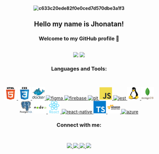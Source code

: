 <h4 align="center">

  ![c633c20ede82f0e0ced7d570dbe3a1f3](https://user-images.githubusercontent.com/70382532/138322189-2db8df52-9dcb-40a0-88a8-c365466bd33d.gif)
</h4>

<h2 align="center">Hello my name is Jhonatan!</h2>
<h3 align="center">Welcome to my GitHub profile 👋</h3>
<br>

<div> 
  <div align="center">
    <a href="https://github.com/jhonatanoliveira1" target="_blank"></a>
    <img
      height="180em"
      src="https://github-readme-stats.vercel.app/api?username=jhonatanoliveira1&show_icons=true&theme=dracula&include_all_commits=true&count_private=true"
    />
    <img
      height="180em"
      src="https://github-readme-stats.vercel.app/api/top-langs/?username=jhonatanoliveira1&layout=compact&langs_count=7&theme=dracula"
    />
  </div>

  <div style="display: inline_block">
    <h3 align="center">Languages and Tools: </h3>
    <br>
    <p align="center">
      <a href="https://www.w3.org/html/" target="_blank">
        <img
          src="https://raw.githubusercontent.com/devicons/devicon/master/icons/html5/html5-original-wordmark.svg" alt="html5"
          width="40"
          height="40"
        />
      </a>
      <a href="https://www.w3schools.com/css/" target="_blank">
        <img
          src="https://raw.githubusercontent.com/devicons/devicon/master/icons/css3/css3-original-wordmark.svg"
          alt="css3"
          width="40"
          height="40"
        />
      </a>
      <a href="https://www.docker.com/" target="_blank">
        <img
          src="https://raw.githubusercontent.com/devicons/devicon/master/icons/docker/docker-original-wordmark.svg" alt="docker"
          width="40"
          height="40"
        />
      </a>
      <a href="https://www.figma.com/" target="_blank">
        <img
          src="https://www.vectorlogo.zone/logos/figma/figma-icon.svg"
          alt="figma"
          width="40"
          height="40"
        />
      </a>
      <a href="https://firebase.google.com/" target="_blank">
        <img
          src="https://www.vectorlogo.zone/logos/firebase/firebase-icon.svg"
          alt="firebase"
          width="40"
          height="40"
        />
      </a>
      <a href="https://git-scm.com/" target="_blank">
        <img
          src="https://www.vectorlogo.zone/logos/git-scm/git-scm-icon.svg"
          alt="git"
          width="40"
          height="40"
        />
      </a>
      <a href="https://developer.mozilla.org/en-US/docs/Web/JavaScript" target="_blank">
        <img
          src="https://raw.githubusercontent.com/devicons/devicon/master/icons/javascript/javascript-original.svg" alt="javascript"
          width="40"
          height="40"
        />
      </a>
      <a href="https://jestjs.io" target="_blank">
        <img
          src="https://www.vectorlogo.zone/logos/jestjsio/jestjsio-icon.svg"
          alt="jest"
          width="40"
          height="40"
        />
      </a>
      <a href="https://www.linux.org/" target="_blank">
        <img
          src="https://raw.githubusercontent.com/devicons/devicon/master/icons/linux/linux-original.svg"
          alt="linux"
          width="40"
          height="40"
        />
      </a>
      <a href="https://www.mongodb.com/" target="_blank">
        <img
          src="https://raw.githubusercontent.com/devicons/devicon/master/icons/mongodb/mongodb-original-wordmark.svg" alt="mongodb"
          width="40"
          height="40"
        />
      </a>
      <a href="https://www.postgresql.org/" target="_blank"></a>
        <img
          src="https://raw.githubusercontent.com/devicons/devicon/master/icons/postgresql/postgresql-original-wordmark.svg" alt="postgresql"
          width="40"
          height="40"
        />
      </a>
      <a href="https://nodejs.org" target="_blank">
        <img
          src="https://raw.githubusercontent.com/devicons/devicon/master/icons/nodejs/nodejs-original-wordmark.svg" alt="nodejs"
          width="40"
          height="40"
        />
      </a>
      <a href="https://reactjs.org/" target="_blank">
        <img
          src="https://raw.githubusercontent.com/devicons/devicon/master/icons/react/react-original-wordmark.svg"
          alt="react"
          width="40"
          height="40"
        />
      </a>
      <a href="https://reactnative.dev/" target="_blank">
        <img
          src="https://reactnative.dev/img/header_logo.svg"
          alt="react-native"
          width="40"
          height="40"
        />
      </a>
      <a href="https://www.selenium.dev" target="_blank"> <a href="https://www.typescriptlang.org/" target="_blank">
        <img
          src="https://raw.githubusercontent.com/devicons/devicon/master/icons/typescript/typescript-original.svg" alt="typescript"
          width="40"
          height="40"
        />
      </a>
      <a href="https://aws.amazon.com" target="_blank">
        <img
          src="https://raw.githubusercontent.com/devicons/devicon/master/icons/amazonwebservices/amazonwebservices-original-wordmark.svg"
          alt="aws"
          width="40"
          height="40"
        />
      </a>
      <a href="https://azure.microsoft.com/en-in/" target="_blank">
        <img
          src="https://www.vectorlogo.zone/logos/microsoft_azure/microsoft_azure-icon.svg"
          alt="azure"
          width="40"
          height="40"
        />
      </a>
    </p>
  </div>

  <div style="display: inline_block">
    <h3 align="center">Connect with me:</h3>
    <br>
    <p align="center">
      <a
        href="https://www.facebook.com/jhonatan.deoliveira.90"
        target="_blank"
      >
        <img
          src="https://img.shields.io/badge/-Facebook-blue?style=for-the-badge&logo=Facebook&logoColor=white"
        >
      </a>
      <a
        href="https://www.instagram.com/jhonydx"
        target="_blank"
      >
        <img
          src="https://img.shields.io/badge/-instagram-red?style=for-the-badge&logo=instagram&logoColor=white"
        >
      </a>
      <a
        href="https://www.linkedin.com/in/jhonatan-de-oliveira" target="_blank"
      >
        <img
          src="https://img.shields.io/badge/-Linkedin-blue?style=for-the-badge&logo=linkedin&logoColor=white"
          target="_blank"
        >
      </a>
      <a
        href="https://open.spotify.com/user/jhony_46"
        target="_blank"
      >
        <img
          src="https://img.shields.io/badge/-Spotify-3bb34b?style=for-the-badge&logo=Spotify&logoColor=161f16"
        >
      </a>
    </p>
  </div>
</div>
